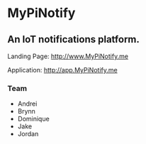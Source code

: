 # MyPiNotify

## An IoT notifications platform.

Landing Page: http://www.MyPiNotify.me

Application: http://app.MyPiNotify.me

### Team
* Andrei
* Brynn
* Dominique
* Jake
* Jordan
